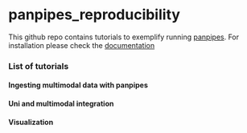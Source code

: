 # panpipes_reproducibility

This github repo contains tutorials to exemplify running [panpipes](https://github.com/DendrouLab/panpipes).
For installation please check the [documentation](https://github.com/DendrouLab/panpipes/blob/main/docs/install.md)


### List of tutorials

#### Ingesting multimodal data with panpipes 
#### Uni and multimodal integration
#### Visualization 





